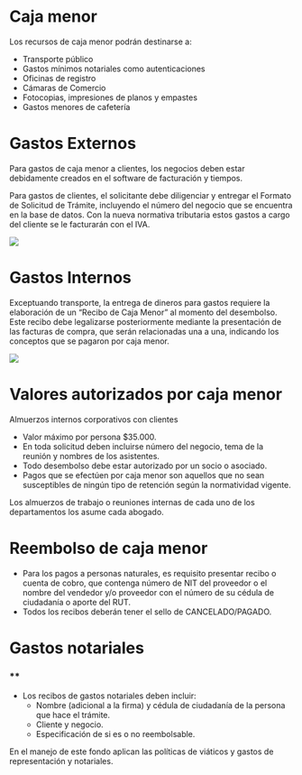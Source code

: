 # Caja menor

Los recursos de caja menor podrán destinarse a:

- Transporte público
- Gastos mínimos notariales como autenticaciones
- Oficinas de registro
- Cámaras de Comercio
- Fotocopias, impresiones de planos y empastes
- Gastos menores de cafetería

# Gastos Externos

Para gastos de caja menor a clientes, los negocios deben estar debidamente creados en el software de facturación y tiempos.

Para gastos de clientes, el solicitante debe diligenciar y entregar el Formato de Solicitud de Trámite, incluyendo el número del negocio que se encuentra en la base de datos. Con la nueva normativa tributaria estos gastos a cargo del cliente se le facturarán con el IVA.

![](https://lh4.googleusercontent.com/6uJ0g963Q3lq1pjJmDqbHuLBjHKdK-IfP4qjRPpYSO8jUn0WigvQjD-d3RDVHOqxYrgZqdAAE-SOzS79h5xwaovM27gExnGK-_9opCvrutwp9YRDqOtsq9MKl5WzuhAKKAXkEYHh)

# Gastos Internos

Exceptuando transporte, la entrega de dineros para gastos requiere la elaboración de un “Recibo de Caja Menor” al momento del desembolso. Este recibo debe legalizarse posteriormente mediante la presentación de las facturas de compra, que serán relacionadas una a una, indicando los conceptos que se pagaron por caja menor.

![](https://lh3.googleusercontent.com/gcuLI5Mw28FLL1bxjpMBopzP7LZ5W4kvSu7eCeV_b2xd8pR2pXbVlrak0z7xzM0JiJZ3OfnT5tCFHfISRPbBv3zQiYCL_pg6gpJLNdAgoVbIZBiSxM-TszmvIJk_Rv97CaxVnCWy)

# Valores autorizados por caja menor

Almuerzos internos corporativos con clientes

- Valor máximo por persona $35.000.
- En toda solicitud deben incluirse número del negocio, tema de la reunión y nombres de los asistentes.
- Todo desembolso debe estar autorizado por un socio o asociado.
- Pagos que se efectúen por caja menor son aquellos que no sean susceptibles de ningún tipo de retención según la normatividad vigente.

Los almuerzos de trabajo o reuniones internas de cada uno de los departamentos los asume cada abogado.

# Reembolso de caja menor

- Para los pagos a personas naturales, es requisito presentar recibo o cuenta de cobro, que contenga número de NIT del proveedor o el nombre del vendedor y/o proveedor con el número de su cédula de ciudadanía o aporte del RUT.
- Todos los recibos deberán tener el sello de CANCELADO/PAGADO.

# Gastos notariales

### **

- Los recibos de gastos notariales deben incluir:
    - Nombre (adicional a la firma) y cédula de ciudadanía de la persona que hace el trámite.
    - Cliente y negocio.
    - Especificación de si es o no reembolsable.

En el manejo de este fondo aplican las políticas de viáticos y gastos de representación y notariales.